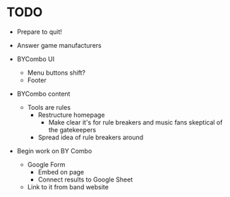 # TODO
* Prepare to quit!
* Answer game manufacturers
* BYCombo UI
    * Menu buttons shift?
    * Footer
* BYCombo content
    * Tools are rules
        * Restructure homepage
            * Make clear it's for rule breakers and music fans skeptical of the gatekeepers
        * Spread idea of rule breakers around

* Begin work on BY Combo
    * Google Form
        * Embed on page
        * Connect results to Google Sheet
    * Link to it from band website